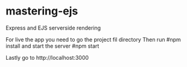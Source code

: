 # mastering-ejs
Express and EJS serverside rendering

For live the app you need to go the project fil directory
Then run #npm install
and start the server #npm start

Lastly go to http://localhost:3000
